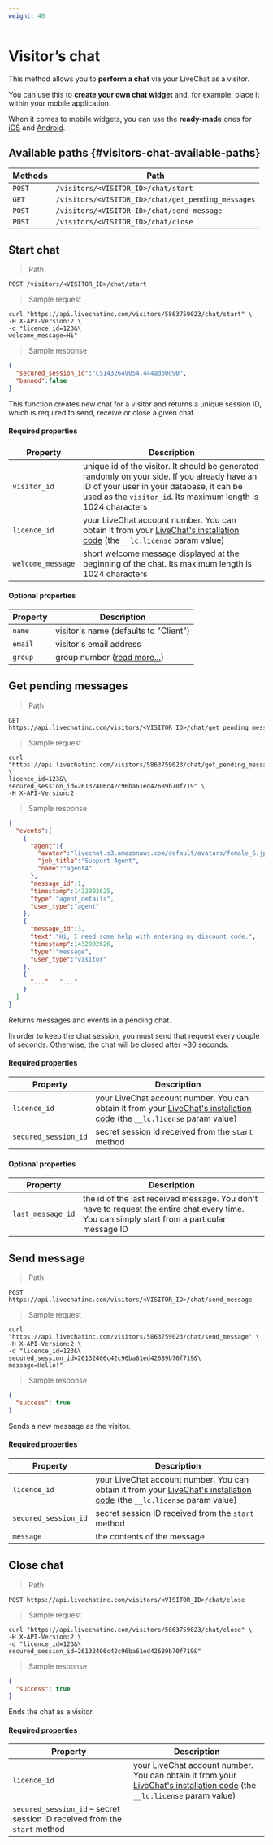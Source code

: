 ```yaml
---
weight: 40
---
```


# Visitor’s chat

This method allows you to **perform a chat** via your LiveChat as a visitor.

You can use this to **create your own chat widget** and, for example, place it within your mobile application.

When it comes to mobile widgets, you can use the **ready-made** ones for [iOS](https://docs.livechatinc.com/ios-widget/) and [Android](https://docs.livechatinc.com/android-widget/).

## Available paths {#visitors-chat-available-paths}

| Methods       | Path      |
|--------------|-----------|
| `POST` | `/visitors/<VISITOR_ID>/chat/start` |
| `GET` | `/visitors/<VISITOR_ID>/chat/get_pending_messages` |
| `POST` | `/visitors/<VISITOR_ID>/chat/send_message` |
| `POST` | `/visitors/<VISITOR_ID>/chat/close` |


## Start chat

> Path

```
POST /visitors/<VISITOR_ID>/chat/start
```

> Sample request

```shell
curl "https://api.livechatinc.com/visitors/5863759023/chat/start" \
-H X-API-Version:2 \
-d "licence_id=123&\
welcome_message=Hi"
```

> Sample response

```json
{
  "secured_session_id":"CS1432649054.444adb0d90",
  "banned":false
}
```

This function creates new chat for a visitor and returns a unique session ID, which is required to send, receive or close a given chat.

#### Required properties

| Property | Description |
|---------|--------------------|
| `visitor_id` | unique id of the visitor. It should be generated randomly on your side. If you already have an ID of your user in your database, it can be used as the `visitor_id`. Its maximum length is 1024 characters |
| `licence_id` | your LiveChat account number. You can obtain it from your [LiveChat's installation code](https://my.livechatinc.com/settings/code) (the `__lc.license` param value) |
| `welcome_message` | short welcome message displayed at the beginning of the chat. Its maximum length is 1024 characters |

#### Optional properties

| Property | Description |
|---------|--------------------|
| `name` | visitor's name (defaults to "Client") |
| `email` | visitor's email address |
| `group` | group number ([read more...](http://www.livechatinc.com/kb/dividing-live-chat-by-group/)) |

## Get pending messages

> Path

```
GET https://api.livechatinc.com/visitors/<VISITOR_ID>/chat/get_pending_messages
```

> Sample request

```shell
curl "https://api.livechatinc.com/visitors/5863759023/chat/get_pending_messages?\
licence_id=123&\
secured_session_id=26132406c42c96ba61ed42689b70f719" \
-H X-API-Version:2
```

> Sample response

```json
{
  "events":[
    {
      "agent":{
        "avatar":"livechat.s3.amazonaws.com/default/avatars/female_6.jpg",
        "job_title":"Support Agent",
        "name":"agent4"
      },
      "message_id":1,
      "timestamp":1432902625,
      "type":"agent_details",
      "user_type":"agent"
    },
    {
      "message_id":3,
      "text":"Hi, I need some help with entering my discount code.",
      "timestamp":1432902626,
      "type":"message",
      "user_type":"visitor"
    },
    { 
      "..." : "..."
    }
  ]
}
```

Returns messages and events in a pending chat.

<aside class="notice">In order to keep the chat session, you must send that request every couple of seconds. Otherwise, the chat will be closed after ~30 seconds.</aside>

#### Required properties

| Property | Description |
|---------|--------------------|
| `licence_id` | your LiveChat account number. You can obtain it from your [LiveChat's installation code](https://my.livechatinc.com/settings/code) (the `__lc.license` param value) |
| `secured_session_id` | secret session id received from the `start` method |

#### Optional properties

| Property | Description |
|---------|--------------------|
| `last_message_id` | the id of the last received message. You don't have to request the entire chat every time. You can simply start from a particular message ID | 

## Send message

> Path

```
POST https://api.livechatinc.com/visitors/<VISITOR_ID>/chat/send_message
```

> Sample request

```shell
curl "https://api.livechatinc.com/visitors/5863759023/chat/send_message" \
-H X-API-Version:2 \
-d "licence_id=123&\
secured_session_id=26132406c42c96ba61ed42689b70f719&\
message=Hello!"
```

> Sample response

```json
{
  "success": true
} 
```

Sends a new message as the visitor.

#### Required properties

| Property | Description |
|---------|--------------------|
| `licence_id` | your LiveChat account number. You can obtain it from your [LiveChat's installation code](https://my.livechatinc.com/settings/code) (the `__lc.license` param value) |
| `secured_session_id` | secret session ID received from the `start` method |
| `message` | the contents of the message|


## Close chat

> Path

```
POST https://api.livechatinc.com/visitors/<VISITOR_ID>/chat/close
```

> Sample request

```shell
curl "https://api.livechatinc.com/visitors/5863759023/chat/close" \
-H X-API-Version:2 \
-d "licence_id=123&\
secured_session_id=26132406c42c96ba61ed42689b70f719&"
```

> Sample response

```json
{
  "success": true
}
```

Ends the chat as a visitor.

#### Required properties

| Property | Description |
|---------|--------------------|
| `licence_id` | your LiveChat account number. You can obtain it from your [LiveChat's installation code](https://my.livechatinc.com/settings/code) (the `__lc.license` param value) |
| `secured_session_id` – secret session ID received from the `start` method |

